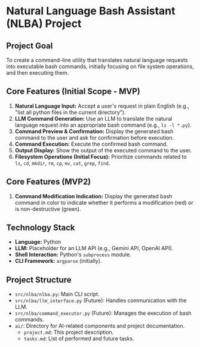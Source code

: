 # Natural Language Bash Assistant (NLBA) Project

## Project Goal
To create a command-line utility that translates natural language requests into executable bash commands, initially focusing on file system operations, and then executing them.

## Core Features (Initial Scope - MVP)
1.  **Natural Language Input:** Accept a user's request in plain English (e.g., "list all python files in the current directory").
2.  **LLM Command Generation:** Use an LLM to translate the natural language request into an appropriate bash command (e.g., `ls -l *.py`).
3.  **Command Preview & Confirmation:** Display the generated bash command to the user and ask for confirmation before execution.
4.  **Command Execution:** Execute the confirmed bash command.
5.  **Output Display:** Show the output of the executed command to the user.
6.  **Filesystem Operations (Initial Focus):** Prioritize commands related to `ls`, `cd`, `mkdir`, `rm`, `cp`, `mv`, `cat`, `grep`, `find`.

## Core Features (MVP2)
1. **Command Modification Indication:** Display the generated bash command in color to indicate whether it performs a modification (red) or is non-destructive (green).

## Technology Stack
*   **Language:** Python
*   **LLM:** Placeholder for an LLM API (e.g., Gemini API, OpenAI API).
*   **Shell Interaction:** Python's `subprocess` module.
*   **CLI Framework:** `argparse` (initially).

## Project Structure
*   `src/nlba/nlba.py`: Main CLI script.
*   `src/nlba/llm_interface.py` (Future): Handles communication with the LLM.
*   `src/nlba/command_executor.py` (Future): Manages the execution of bash commands.
*   `ai/`: Directory for AI-related components and project documentation.
    *   `project.md`: This project description.
    *   `tasks.md`: List of performed and future tasks.
